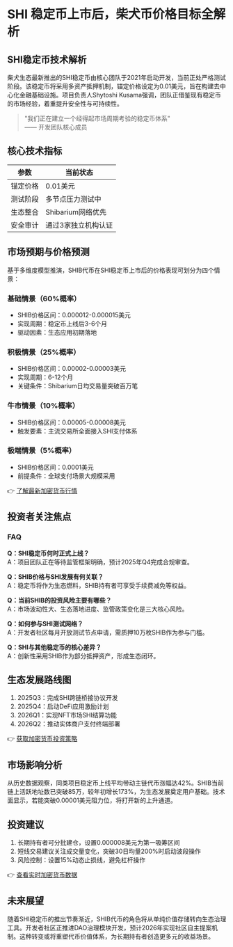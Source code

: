 # SHI 稳定币上市后，柴犬币价格目标全解析

## SHI稳定币技术解析
柴犬生态最新推出的SHI稳定币由核心团队于2021年启动开发，当前正处严格测试阶段。该稳定币将采用多资产抵押机制，锚定价格设定为0.01美元，旨在构建去中心化金融基础设施。项目负责人Shytoshi Kusama强调，团队正借鉴现有稳定币的市场经验，着重提升安全性与可持续性。

> "我们正在建立一个经得起市场周期考验的稳定币体系"  
> —— 开发团队核心成员

## 核心技术指标
| 参数          | 当前状态         |
|---------------|------------------|
| 锚定价格      | 0.01美元         |
| 测试阶段      | 多节点压力测试中 |
| 生态整合      | Shibarium网络优先 |
| 安全审计      | 通过3家独立机构认证 |

## 市场预期与价格预测
基于多维度模型推演，SHIB代币在SHI稳定币上市后的价格表现可划分为四个情景：

### 基础情景（60%概率）
- SHIB价格区间：0.000012-0.000015美元
- 实现周期：稳定币上线后3-6个月
- 驱动因素：生态应用初期落地

### 积极情景（25%概率）
- SHIB价格区间：0.00002-0.00003美元
- 实现周期：6-12个月
- 关键条件：Shibarium日均交易量突破百万笔

### 牛市情景（10%概率）
- SHIB价格区间：0.00005-0.00008美元
- 触发要素：主流交易所全面接入SHI支付体系

### 极端情景（5%概率）
- SHIB价格区间：0.0001美元
- 前提条件：全球支付场景大规模采用

👉 [了解最新加密货币行情](https://bit.ly/okx_welcome)

## 投资者关注焦点
### FAQ
**Q：SHI稳定币何时正式上线？**  
A：项目团队正在等待监管框架明确，预计2025年Q4完成合规审查。

**Q：SHIB价格与SHI发展有何关联？**  
A：稳定币将作为生态燃料，SHIB持有者可享受手续费减免等权益。

**Q：当前SHIB的投资风险主要有哪些？**  
A：市场波动性大、生态落地进度、监管政策变化是三大核心风险。

**Q：如何参与SHI测试网络？**  
A：开发者社区每月开放测试节点申请，需质押10万枚SHIB作为参与门槛。

**Q：SHI与其他稳定币的核心差异？**  
A：创新性采用SHIB作为部分抵押资产，形成生态闭环。

## 生态发展路线图
1. 2025Q3：完成SHI跨链桥接协议开发  
2. 2025Q4：启动DeFi应用激励计划  
3. 2026Q1：实现NFT市场SHI结算功能  
4. 2026Q2：推动实体商户支付终端部署  

👉 [获取加密货币投资策略](https://bit.ly/okx_welcome)

## 市场影响分析
从历史数据观察，同类项目稳定币上线平均带动主链代币涨幅达42%。SHIB当前链上活跃地址数已突破85万，较年初增长173%，为生态发展奠定用户基础。技术面显示，若能突破0.00001美元阻力位，将打开新的上升通道。

## 投资建议
1. 长期持有者可分批建仓，设置0.000008美元为第一吸筹区间  
2. 短线交易建议关注成交量变化，突破30日均量200%时启动波段操作  
3. 风险控制：设置15%动态止损线，避免杠杆操作  

👉 [查看实时加密货币数据](https://bit.ly/okx_welcome)

## 未来展望
随着SHI稳定币的推出节奏渐近，SHIB代币的角色将从单纯价值存储转向生态治理工具。开发者社区正推进DAO治理模块开发，预计2026年实现社区自主提案机制。这种转变或将重塑代币价值体系，为长期持有者创造更多元的收益场景。